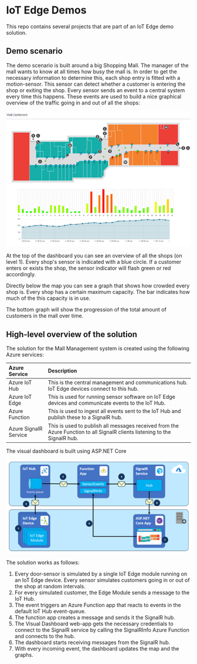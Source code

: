 # IoT Edge Demos
This repo contains several projects that are part of an IoT Edge demo solution. 

## Demo scenario
The demo scenario is built around a big Shopping Mall. The manager of the mall wants to know at all times how busy the mall is. In order to get the necessary information to determine this, each shop entry is fitted with a motion-sensor. This sensor can detect whether a customer is entering the shop or exiting the shop. Every sensor sends an event to a central system every time this happens. These events are used to build a nice graphical overview of the traffic going in and out of all the shops:

![](img/dashboard.png)

At the top of the dashboard you can see an overview of all the shops (on level 1). Every shop's sensor is indicated with a blue circle. If a customer enters or exists the shop, the sensor indicator will flash green or red accordingly. 

Directly below the map you can see a graph that shows how crowded every shop is. Every shop has a certain maximum capacity. The bar indicates how much of the this capacity is in use. 

The bottom graph will show the progression of the total amount of customers in the mall over time.

## High-level overview of the solution
The solution for the Mall Management system is created using the following Azure services:

| Azure Service | Description |
|:--|:--|
|Azure IoT Hub | This is the central management and communications hub. IoT Edge devices connect to this hub. | 
| Azure IoT Edge | This is used for running sensor software on IoT Edge devices and communicate events to the IoT Hub. |
| Azure Function | This is used to ingest all events sent to the IoT Hub and publish these to a SignalR hub. |
| Azure SignalR Service | This is used to publish all messages received from the Azure Function to all SignalR clients listening to the SignalR hub. |

The visual dashboard is built using ASP.NET Core 

![](img/solution-overview.png)

The solution works as follows:

1. Every door-sensor is simulated by a single IoT Edge module running on an IoT Edge device. Every sensor simulates customers going in or out of the shop at random intervals.
2. For every simulated customer, the Edge Module sends a message to the IoT Hub.
3. The event triggers an Azure Function app that reacts to events in the default IoT Hub event-queue.
4. The function app creates a message and sends it the SignalR hub.
5. The Visual Dashboard web-app gets the necessary credentials to connect to the SignalR service by calling the SignalRInfo Azure Function and connects to the hub.
6. The dashboard starts receiving messages from the SignalR hub.
7. With every incoming event, the dashboard updates the map and the graphs.

